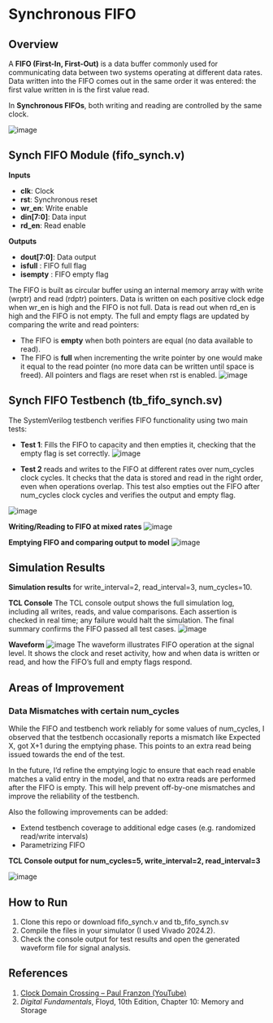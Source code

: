 # Synchronous FIFO

## Overview
A **FIFO (First-In, First-Out)** is a data buffer commonly used for communicating data between two systems operating at different data rates. Data written into the FIFO comes out in the same order it was entered: the first value written in is the first value read. 

In **Synchronous FIFOs**, both writing and reading are controlled by the same clock. 

![image](https://github.com/user-attachments/assets/e2267c8c-57be-4a32-94c1-56136e83b4e2)

## Synch FIFO Module (fifo_synch.v)
**Inputs**
* **clk**:       Clock
* **rst**:       Synchronous reset
* **wr_en**:     Write enable
* **din[7:0]**:  Data input
* **rd_en**:     Read enable

**Outputs**
* **dout[7:0]**: Data output
* **isfull**   : FIFO full flag
* **isempty**  : FIFO empty flag

The FIFO is built as circular buffer using an internal memory array with write (wrptr) and read (rdptr) pointers. Data is written on each positive clock edge when wr_en is high and the FIFO is not full. Data is read out when rd_en is high and the FIFO is not empty. The full and empty flags are updated by comparing the write and read pointers:
* The FIFO is **empty** when both pointers are equal (no data available to read).
* The FIFO is **full** when incrementing the write pointer by one would make it equal to the read pointer (no more data can be written until space is freed). 
All pointers and flags are reset when rst is enabled. 
![image](https://github.com/user-attachments/assets/01145a72-cacf-4c93-9102-c643542e8926)

## Synch FIFO Testbench (tb_fifo_synch.sv)
The SystemVerilog testbench verifies FIFO functionality using two main tests:
* **Test 1**: Fills the FIFO to capacity and then empties it, checking that the empty flag is set correctly.
![image](https://github.com/user-attachments/assets/dea366a5-c6d6-4834-b5a6-41de8ecc1e18)

* **Test 2** reads and writes to the FIFO at different rates over num_cycles clock cycles. It checks that the data is stored and read in the right order, even when operations overlap. This test also empties out the FIFO after num_cycles clock cycles and verifies the output and empty flag.
  
![image](https://github.com/user-attachments/assets/8782249d-c2fe-4225-ae5a-078920822a9f)

**Writing/Reading to FIFO at mixed rates**
![image](https://github.com/user-attachments/assets/566061e3-07f3-4ed1-8787-6a74d12f297d)

**Emptying FIFO and comparing output to model**
![image](https://github.com/user-attachments/assets/83891f76-0f88-4e8c-9d2b-3a1013b83a3f)

## Simulation Results
**Simulation results** for write_interval=2, read_interval=3, num_cycles=10.

**TCL Console**
The TCL console output shows the full simulation log, including all writes, reads, and value comparisons. Each assertion is checked in real time; any failure would halt the simulation. The final summary confirms the FIFO passed all test cases.
![image](https://github.com/user-attachments/assets/abf84ad2-e4e2-42ad-a389-fc26726a788d)

**Waveform**
![image](https://github.com/user-attachments/assets/9ca904e6-7e23-4aa1-8658-8caad3f23783)
The waveform illustrates FIFO operation at the signal level. It shows the clock and reset activity, how and when data is written or read, and how the FIFO’s full and empty flags respond.

## Areas of Improvement
### Data Mismatches with certain num_cycles
While the FIFO and testbench work reliably for some values of num_cycles, I observed that the testbench occasionally reports a mismatch like Expected X, got X+1 during the emptying phase. This points to an extra read being issued towards the end of the test.

In the future, I’d refine the emptying logic to ensure that each read enable matches a valid entry in the model, and that no extra reads are performed after the FIFO is empty. This will help prevent off-by-one mismatches and improve the reliability of the testbench.

Also the following improvements can be added: 
* Extend testbench coverage to additional edge cases (e.g. randomized read/write intervals)
* Parametrizing FIFO

**TCL Console output for num_cycles=5, write_interval=2, read_interval=3**

![image](https://github.com/user-attachments/assets/1625c518-720d-4821-bdd3-705c7076a274)

## How to Run 
1. Clone this repo or download fifo_synch.v and tb_fifo_synch.sv
2. Compile the files in your simulator (I used Vivado 2024.2).
3. Check the console output for test results and open the generated waveform file for signal analysis. 

## References
1. [Clock Domain Crossing – Paul Franzon (YouTube)](https://www.youtube.com/watch?v=a_RL56y8Fpo&t=812s)
2. *Digital Fundamentals*, Floyd, 10th Edition, Chapter 10: Memory and Storage
